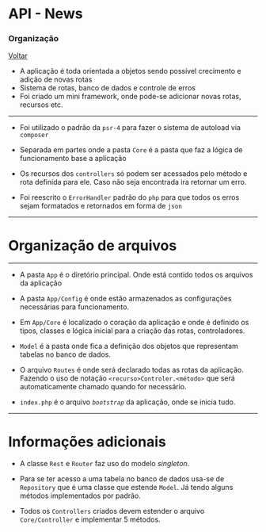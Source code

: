 # API - News

### Organização

[Voltar](../)

-   A aplicação é toda orientada a objetos sendo possível crecimento e adição de novas rotas
-   Sistema de rotas, banco de dados e controle de erros
-   Foi criado um mini framework, onde pode-se adicionar novas rotas, recursos etc.

---

-   Foi utilizado o padrão da `psr-4` para fazer o sistema de autoload via `composer`

-   Separada em partes onde a pasta `Core` é a pasta que faz a lógica de funcionamento base a aplicação

-   Os recursos dos `controllers` só podem ser acessados pelo método e rota definida para ele. Caso não seja encontrada ira retornar um erro.

-   Foi reescrito o `ErrorHandler` padrão do `php` para que todos os erros sejam formatados e retornados em forma de `json`

---

# Organização de arquivos

---

-   A pasta `App` é o diretório principal. Onde está contido todos os arquivos da aplicação

-   A pasta `App/Config` é onde estão armazenados as configurações necessárias para funcionamento.

-   Em `App/Core` é localizado o coração da aplicação e onde é definido os tipos, classes e lógica inicial para a criação das rotas, controladores.

-   `Model` é a pasta onde fica a definição dos objetos que representam tabelas no banco de dados.

-   O arquivo `Routes` é onde será declarado todas as rotas da aplicação. Fazendo o uso de notação `<recurso>Controler.<método>` que será automaticamente chamado quando for necessário.

-   `index.php` é o arquivo _`bootstrap`_ da aplicação, onde se inicia tudo.

---

# Informações adicionais

-   A classe `Rest` e `Router` faz uso do modelo _singleton_.

-   Para se ter acesso a uma tabela no banco de dados usa-se de `Repository` que é uma classe que estende `Model`. Já tendo alguns métodos implementados por padrão.

-   Todos os `Controllers` criados devem estender o arquivo `Core/Controller` e implementar 5 métodos.
